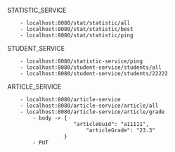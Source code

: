 STATISTIC_SERVICE

        - localhost:8080/stat/statistic/all
        - localhost:8080/stat/statistic/best
        - localhost:8080/stat/statistic/ping

STUDENT_SERVICE

        - localhost:8080/statistic-service/ping
        - localhost:8080/student-service/students/all
        - localhost:8080/student-service/students/22222

ARTICLE_SERVICE

        - localhost:8080/article-service
        - localhost:8080/article-service/article/all
        - localhost:8080/article-service/article/grade
            - body -> {
                         "articleUuid": "a11111",
                             "articleGrade": "23.3"
                      }
            - PUT

